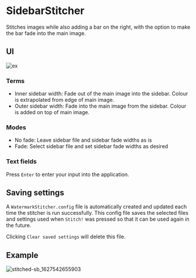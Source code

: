 # SidebarStitcher

Stitches images while also adding a bar on the right, with the option to make the bar fade into the main image.

## UI
![ex](https://user-images.githubusercontent.com/57055412/127446290-e7ef6be1-f1ac-4f72-90ba-f812a1e41d2f.png)

### Terms

- Inner sidebar width: Fade out of the main image into the sidebar. Colour is extrapolated from edge of main image.
- Outer sidebar width: Fade into the main image from the sidebar. Colour is added on top of main image.

### Modes

- No fade: Leave sidebar file and sidebar fade widths as is
- Fade: Select sidebar file and set sidebar fade widths as desired

### Text fields

Press `Enter` to enter your input into the application.

## Saving settings

A `WatermarkStitcher.config` file is automatically created and updated each time the stitcher is run successfully. This config file saves the selected files and settings used when `Stitch!` was pressed so that it can be used again in the future.

Clicking `Clear saved settings` will delete this file.

## Example

![stitched-sb_1627542655903](https://user-images.githubusercontent.com/57055412/127447886-1ea4f835-306a-4633-bba9-b3495efaa4b1.png)
